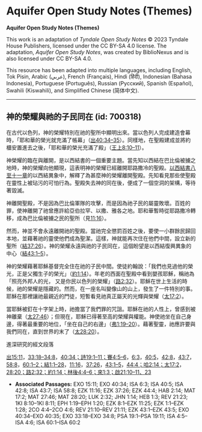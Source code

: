 # Aquifer Open Study Notes (Themes)

**Aquifer Open Study Notes (Themes)**

This work is an adaptation of *Tyndale Open Study Notes* © 2023 Tyndale House Publishers, licensed under the CC BY\-SA 4\.0 license. The adaptation, *Aquifer Open Study Notes*, was created by BiblioNexus and is also licensed under CC BY\-SA 4\.0\.

This resource has been adapted into multiple languages, including English, Tok Pisin, Arabic (عربي), French (Français), Hindi (हिंदी), Indonesian (Bahasa Indonesia), Portuguese (Português), Russian (Русский), Spanish (Español), Swahili (Kiswahili), and Simplified Chinese (简体中文).



--------------------------------

## 神的榮耀與祂的子民同在 (id: 700318)

在古代以色列，神的榮耀特別在祂的聖所中顯明出來。當以色列人完成建造會幕時，「耶和華的榮光就充滿了帳幕」（[出40:34–35](https://ref.ly/Exod40:34-Exod40:35)）。同樣地，在聖殿建成並將約櫃安置進去之後，「耶和華的榮光充滿了殿」（[王上8:10–11](https://ref.ly/1Kgs8:10-1Kgs8:11)）。

神榮耀的臨在與離開，是以西結書的一個重要主題。當先知以西結在巴比倫被擄之地時，神的榮耀向他顯現，這表明神的榮耀已經離開耶路撒冷的聖殿。[以西結書八至十一章](https://ref.ly/Ezek8:1-Ezek11:25)的以西結異象中，解釋了為甚麼神的榮耀離開聖殿。先知看見那些使聖殿在靈性上被玷污的可怕行為。聖殿失去神的同在後，便成了一個空洞的架構，等待著毀滅。

神離開聖殿，不是因為巴比倫軍隊的攻擊，而是因為祂子民的屬靈敗壞。百姓的罪，使神離開了祂曾應許給亞伯拉罕、以撒、雅各之地。耶和華暫時從耶路撒冷轉移，成為巴比倫被擄之民的聖所（見[11:16](https://ref.ly/Ezek11:16)）。

然而，神並不會永遠離開祂的聖殿。當祂完全懲罰百姓之後，要使一小群餘民歸回本地，並藉著祂的靈使他們成為聖潔。這樣，神就能再次住在他們中間，設立新的聖所（[結37:26](https://ref.ly/Ezek37:26)）。神的榮耀永遠與祂的子民同在，這個盼望是以西結復興異象的中心（[結43:1–5](https://ref.ly/Ezek43:1-Ezek43:5)）。

神的榮耀藉著耶穌基督完全住在祂的子民中間。使徒約翰說：「我們也見過他的榮光，正是父獨生子的榮光」（[約1:14](https://ref.ly/John1:14)）。年老的西面在聖殿中看到嬰孩耶穌，稱祂為「照亮外邦人的光， 又是你民以色列的榮耀」（[路2:32](https://ref.ly/Luke2:32)）。耶穌在世上生活的時候，祂的榮耀是隱藏的。然而，在一座名叫變像山的山上，發生了一件特別的事。耶穌在那裡讓祂最親近的門徒，短暫看見祂真正屬天的光輝與榮耀（[太17:2](https://ref.ly/Matt17:2)）。

當耶穌被釘在十字架上時，祂擔當了我們罪的咒詛。耶穌在祂的人性上，曾感到被神離棄（[太27:46](https://ref.ly/Matt27:46)）；但現在，耶穌已得著至高的榮耀與權能。神使祂坐在自己身邊，得著最重要的地位，「坐在自己的右邊」（[弗1:19–20](https://ref.ly/Eph1:19-Eph1:20)）。藉著聖靈，祂應許要與我們同在，直到世界的末了（[太28:20](https://ref.ly/Matt28:20)）。

進深研究的經文段落

[出15:11](https://ref.ly/Exod15:11)，[33:18–34:8](https://ref.ly/Exod33:18-Exod34:8)，[40:34；](https://ref.ly/Exod40:34)[詩19:1–11；](https://ref.ly/Ps19:1-Ps19:11)[賽4:5–6](https://ref.ly/Isa4:5-Isa4:6)，[6:3](https://ref.ly/Isa6:3)，[40:5](https://ref.ly/Isa40:5)，[42:8](https://ref.ly/Isa42:8)，[43:7](https://ref.ly/Isa43:7)，[58:8](https://ref.ly/Isa58:8)，[60:1–2；](https://ref.ly/Isa60:1-Isa60:2)[結1:1–28](https://ref.ly/Ezek1:1-Ezek1:28)，[11:16](https://ref.ly/Ezek11:16)，[37:26](https://ref.ly/Ezek37:26)，[43:1–5](https://ref.ly/Ezek43:1-Ezek43:5)，[44:4；](https://ref.ly/Ezek44:4)[哈2:14；](https://ref.ly/Hab2:14)[太17:2](https://ref.ly/Matt17:2)，[28:20；](https://ref.ly/Matt28:20)[路2:32；](https://ref.ly/Luke2:32)[約1:14；](https://ref.ly/John1:14)[林後4:4–6；](https://ref.ly/2Cor4:4-2Cor4:6)[來1:3；](https://ref.ly/Heb1:3)[啟21:10–11、](https://ref.ly/Rev21:10-Rev21:11)[23](https://ref.ly/Rev21:23)

* **Associated Passages:** EXO 15:11; EXO 40:34; ISA 6:3; ISA 40:5; ISA 42:8; ISA 43:7; ISA 58:8; EZK 11:16; EZK 37:26; EZK 44:4; HAB 2:14; MAT 17:2; MAT 27:46; MAT 28:20; LUK 2:32; JHN 1:14; HEB 1:3; REV 21:23; 1KI 8:10–1KI 8:11; EPH 1:19–EPH 1:20; EZK 8:1–EZK 11:25; EZK 1:1–EZK 1:28; 2CO 4:4–2CO 4:6; REV 21:10–REV 21:11; EZK 43:1–EZK 43:5; EXO 40:34–EXO 40:35; EXO 33:18–EXO 34:8; PSA 19:1–PSA 19:11; ISA 4:5–ISA 4:6; ISA 60:1–ISA 60:2

